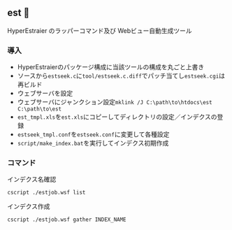 
## est 📙

HyperEstraier のラッパーコマンド及び Webビュー自動生成ツール

### 導入

 + HyperEstraierのパッケージ構成に当該ツールの構成を丸ごと上書き
 + ソースから``estseek.c``に``tool/estseek.c.diff``でパッチ当てし``estseek.cgi``は再ビルド
 + ウェブサーバを設定
 + ウェブサーバにジャンクション設定``mklink /J C:\path\to\htdocs\est C:\path\to\est``
 + ``est_tmpl.xls``を``est.xls``にコピーしてディレクトリの設定／インデクスの登録
 + ``estseek_tmpl.conf``を``estseek.conf``に変更して各種設定
 + ``script/make_index.bat``を実行してインデクス初期作成

### コマンド

インデクス名確認

    cscript ./estjob.wsf list

インデクス作成

    cscript ./estjob.wsf gather INDEX_NAME

